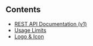## Contents

* [REST API Documentation (v1)](REST%20API.md)
* [Usage Limits](Limits.md)
* [Logo & Icon](Logo%20%26%20Icon.md)
